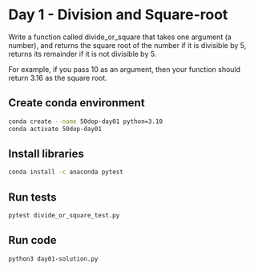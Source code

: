 # Day 1 - Division and Square-root

Write a function called divide_or_square that takes one argument (a number), and returns the square root of the number
if it is divisible by 5, returns its remainder if it is not divisible by 5.

For example, if you pass 10 as an argument, then your function should return 3.16 as the square root.

## Create conda environment

``` bash
conda create --name 50dop-day01 python=3.10 
conda activate 50dop-day01
```

## Install libraries

``` bash
conda install -c anaconda pytest
```

## Run tests

``` bash
pytest divide_or_square_test.py
```

## Run code

``` bash
python3 day01-solution.py
```
